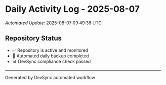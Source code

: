 # Daily Activity Log - 2025-08-07

*Automated Update:* 2025-08-07 09:49:36 UTC

## Repository Status
- ✅ Repository is active and monitored
- 🔄 Automated daily backup completed
- 📊 DevSync compliance check passed

---
Generated by DevSync automated workflow
